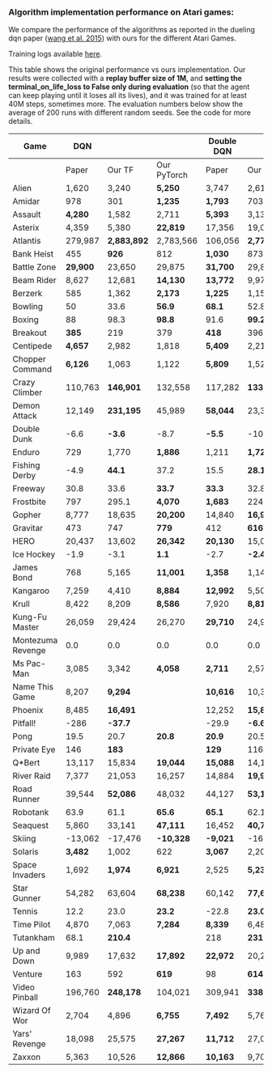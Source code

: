 ### Algorithm implementation performance on Atari games:
We compare the performance of the algorithms as reported in the dueling dqn paper ([wang et al. 2015](https://arxiv.org/pdf/1511.06581.pdf)) with ours for the different Atari Games.

Training logs available [here](https://tensorboard.dev/experiment/XzlbZcmoQkCeVPppg7BR7g).

This table shows the original performance vs ours implementation. Our results were collected with a **replay 
buffer size of 1M**, and **setting the terminal_on_life_loss to False only during evaluation** (so that the agent 
can keep playing until it loses all its lives), and it was trained for at least 40M steps, sometimes more.
The evaluation numbers below show the average of 200 runs with different random seeds. See the code for more
details.

|Game             |DQN       |             |           |Double DQN |               |     | Dueling DQN |               | |
|-----------------|----------|-------------|-----------|-----------|---------------|-----|-------------|---------------|-|
|                 |Paper     |Our TF       |Our PyTorch|Paper      | Our TF     | Our PyTorch | Paper       | Our TF     |Our PyTorch|
|Alien            |1,620     |3,240        |**5,250**  |3,747      | 2,618         |**4,195** | **4,461**   | 2,281         | |
|Amidar           |978       |301          |**1,235**  |**1,793**  | 703           |609       | **2,354**   | 527           ||
|Assault          |**4,280** |1,582        |2,711      |**5,393**  | 3,132         |2,767     | **4,621**   | 2,432         ||
|Asterix          |4,359     |5,380        |**22,819** |17,356     | 19,031        |**21,592**| **28,188**  | 5,297         ||
|Atlantis         |279,987   |**2,883,892**|2,783,566  |106,056    | **2,774,910** | | 382,572     | **2,681,685** ||
|Bank Heist       |455       |**926**      |812        |**1,030**  | 873           | | **1,611**   | 976           ||
|Battle Zone      |**29,900**|23,650       |29,875     |**31,700** | 29,820        | | **37,150**  | 34,385        ||
|Beam Rider       |8,627     |12,681       |**14,130** |**13,772** | 9,978         | | **12,164**  | 8,607         ||
|Berzerk          |585       |1,362        |**2,173**  |**1,225**  | 1,157         | | **1,472**   | 1,182         ||
|Bowling          |50        |33.6         |**56.9**   |**68.1**   | 52.8          | | **65.5**    | 29.3          ||
|Boxing           |88        |98.3         |**98.8**   |91.6       | **99.2**      | | **99.4**    | 99.1          ||
|Breakout         |**385**   |219          |379        |**418**    | 396.4         | | 345         | **402**       ||
|Centipede        |**4,657** |2,982        |1,818      |**5,409**  | 2,211         | | **7,561**   | 2,516         ||
|Chopper Command  |**6,126** |1,063        |1,122      |**5,809**  | 1,525         | | **11,215**  | 1,396         ||
|Crazy Climber    |110,763   |**146,901**  |132,558    |117,282    | **133,573**   | | **143,570** | 142,660       ||
|Demon Attack     |12,149    |**231,195**  |45,989     |**58,044** | 23,389        | | 60,813      | **266,976**   ||
|Double Dunk      |-6.6      |**-3.6**     |-8.7       |**-5.5**   | -10.2         | | 0.1         | **0.5**       ||
|Enduro           |729       |1,770        |**1,886**  |1,211      | **1,728**     | | **2,258**   | 1,829         ||
|Fishing Derby    |-4.9      |**44.1**     |37.2       |15.5       | **28.1**      | | **46.4**    | 18.0          ||
|Freeway          |30.8      |33.6         |**33.7**   |**33.3**   | 32.8          | | 0.0         | **33.1**      ||
|Frostbite        |797       |295.1        |**4,070**  |**1,683**  | 224.1         | | **4,672**   | 1,498         ||
|Gopher           |8,777     |18,635       |**20,200** |14,840     | **16,954**    | | 15,718      | **18,982**    ||
|Gravitar         |473       |747          |**779**    |412        | **616**       | | 588         | **715**       ||
|HERO             |20,437    |13,602       |**26,342** |**20,130** | 15,039        | | **20,818**  | 14,652        ||
|Ice Hockey       |-1.9      |-3.1         |**1.1**    |-2.7       | **-2.4**      | | **0.5**     | -2.8          ||
|James Bond       |768       |5,165        |**11,001** |**1,358**  | 1,143         | | **1,312**   | 1,131         ||
|Kangaroo         |7,259     |4,410        |**8,884**  |**12,992** | 5,508         | | **14,854**  | 4,601         ||
|Krull            |8,422     |8,209        |**8,586**  |7,920      | **8,813**     | | **11,451**  | 8,407         ||
|Kung-Fu Master   |26,059    |29,424       |26,270     |**29,710** | 24,916        | | 34,294      | **34,698**    ||
|Montezuma Revenge|0.0       |0.0          |0.0        |0.0        | 0.0           | | 0.0         | 0.0           ||
|Ms Pac-Man       |3,085     |3,342        |**4,058**  |**2,711**  | 2,578         | | **6,283**   | 3,132         ||
|Name This Game   |8,207     |**9,294**    | |**10,616** | 10,313        | | **11,971**  | 9,315         ||
|Phoenix          |8,485     |**16,491**   | |12,252     | **15,866**    | | **23,092**  | 9,178         ||
|Pitfall!         |-286      |**-37.7**    | |-29.9      | **-6.6**      | | **0.0**     | -88.4         ||
|Pong             |19.5      |20.7         |**20.8**   |**20.9**   | 20.5          | | **21.0**    | 20.7          ||
|Private Eye      |146       |**183**      | |**129**    | 116           | | 103         | **129**       ||
|Q*Bert           |13,117    |15,834       |**19,044** |**15,088** | 14,100        | | **19,220**  | 14,548        ||
|River Raid       |7,377     |21,053       |16,257     |14,884     | **19,931**    | | **21,162**  | 19,061        ||
|Road Runner      |39,544    |**52,086**   |48,032     |44,127     | **53,132**    | | **69,524**  | 52,061        ||
|Robotank         |63.9      |61.1         |**65.6**   |**65.1**   | 62.1          | | **65.3**    | 62.0          ||
|Seaquest         |5,860     |33,141       |**47,111** |16,452     | **40,700**    | | **50,254**  | 24,952        ||
|Skiing           |-13,062   |-17,476      |**-10,328**|**-9,021** | -16,244       | | **-8,857**  | -29,975       ||
|Solaris          |**3,482** |1,002        |622        |**3,067**  | 2,201         | | **2,250**   | 1,743         ||
|Space Invaders   |1,692     |**1,974**    |**6,921**  |2,525      | **5,239**     | | **6,427**   | 1,836         ||
|Star Gunner      |54,282    |63,604       |**68,238** |60,142     | **77,646**    | | **89,238**  | 67,645        ||
|Tennis           |12.2      |23.0         |**23.2**   |-22.8      | **23.0**      | | 5.1         | **21,2**      ||
|Time Pilot       |4,870     |7,063        |**7,284**  |**8,339**  | 6,485         | | **11,666**  | 6,745         ||
|Tutankham        |68.1      |**210.4**    | |218        | **231**       | | 211         | **223**       ||
|Up and Down      |9,989     |17,632       |**17,892** |**22,972** | 20,235        | | **44,939**  | 24,880        ||
|Venture          |163       |592          |**619**    |98         | **614**       | | 497         | **1,092**     ||
|Video Pinball    |196,760   |**248,178**  |104,021    |309,941    | **338,382**   | | 98,209      | **284,487**   ||
|Wizard Of Wor    |2,704     |4,896        |**6,755**  |**7,492**  | 5,769         | | **7,855**   | 4,224         ||
|Yars' Revenge    |18,098    |25,575       |**27,267** |**11,712** | 27,087        | | **49,622**  | 26,072        ||
|Zaxxon           |5,363     |10,526       |**12,866** |**10,163** | 9,706         | | **12,944**  | 10,925        ||

